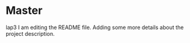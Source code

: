 # Master
lap3
I am editing the README file. Adding some more details about the project description.
